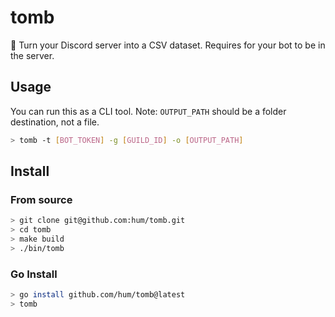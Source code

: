 # tomb

🤖 Turn your Discord server into a CSV dataset. Requires for your bot to be in the server.

## Usage

You can run this as a CLI tool. Note: `OUTPUT_PATH` should be a folder destination, not a file.

```bash
> tomb -t [BOT_TOKEN] -g [GUILD_ID] -o [OUTPUT_PATH]
```

## Install

### From source

```bash
> git clone git@github.com:hum/tomb.git
> cd tomb
> make build
> ./bin/tomb
```

### Go Install

```bash
> go install github.com/hum/tomb@latest
> tomb
```
